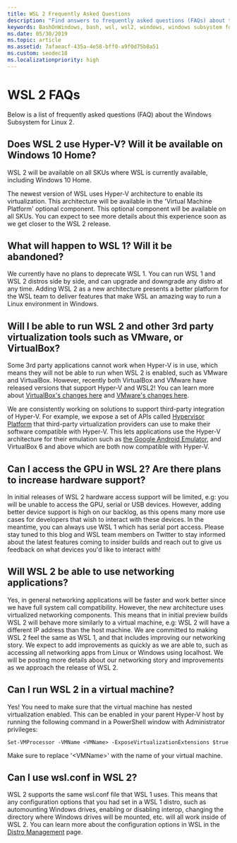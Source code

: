 ```yaml
---
title: WSL 2 Frequently Asked Questions
description: "Find answers to frequently asked questions (FAQs) about the Windows Subsystem for Linux 2, like 'Can I run WSL 2 on a virtual machine?'."
keywords: BashOnWindows, bash, wsl, wsl2, windows, windows subsystem for linux, windowssubsystem, ubuntu, debian, suse, windows 10, install
ms.date: 05/30/2019
ms.topic: article
ms.assetid: 7afaeacf-435a-4e58-bff0-a9f0d75b8a51
ms.custom: seodec18
ms.localizationpriority: high
---
```


# WSL 2 FAQs

Below is a list of frequently asked questions (FAQ) about the Windows Subsystem for Linux 2.

## Does WSL 2 use Hyper-V? Will it be available on Windows 10 Home?

WSL 2 will be available on all SKUs where WSL is currently available, including Windows 10 Home.

The newest version of WSL uses Hyper-V architecture to enable its virtualization. This architecture will be available in the 'Virtual Machine Platform' optional component. This optional component will be available on all SKUs. You can expect to see more details about this experience soon as we get closer to the WSL 2 release.

## What will happen to WSL 1? Will it be abandoned?

We currently have no plans to deprecate WSL 1. You can run WSL 1 and WSL 2 distros side by side, and can upgrade and downgrade any distro at any time. Adding WSL 2 as a new architecture presents a better platform for the WSL team to deliver features that make WSL an amazing way to run a Linux environment in Windows.

## Will I be able to run WSL 2 and other 3rd party virtualization tools such as VMware, or VirtualBox?

Some 3rd party applications cannot work when Hyper-V is in use, which means they will not be able to run when WSL 2 is enabled, such as VMware and VirtualBox. However, recently both VirtualBox and VMware have released versions that support Hyper-V and WSL2! You can learn more about [VirtualBox's changes here][1] and [VMware's changes here][4].

We are consistently working on solutions to support third-party integration of Hyper-V. For example, we expose a set of APIs called [Hypervisor Platform][2] that third-party virtualization providers can use to make their software compatible with Hyper-V. This lets applications use the Hyper-V architecture for their emulation such as [the Google Android Emulator][3], and VirtualBox 6 and above which are both now compatible with Hyper-V.

## Can I access the GPU in WSL 2? Are there plans to increase hardware support?

In initial releases of WSL 2 hardware access support will be limited, e.g: you will be unable to access the GPU, serial or USB devices. However, adding better device support is high on our backlog, as this opens many more use cases for developers that wish to interact with these devices. In the meantime, you can always use WSL 1 which has serial port access. Please stay tuned to this blog and WSL team members on Twitter to stay informed about the latest features coming to insider builds and reach out to give us feedback on what devices you'd like to interact with!

## Will WSL 2 be able to use networking applications?

Yes, in general networking applications will be faster and work better since we have full system call compatibility. However, the new architecture uses virtualized networking components. This means that in initial preview builds WSL 2 will behave more similarly to a virtual machine, e.g: WSL 2 will have a different IP address than the host machine. We are committed to making WSL 2 feel the same as WSL 1, and that includes improving our networking story. We expect to add improvements as quickly as we are able to, such as accessing all networking apps from Linux or Windows using localhost. We will be posting more details about our networking story and improvements as we approach the release of WSL 2.

## Can I run WSL 2 in a virtual machine?

Yes! You need to make sure that the virtual machine has nested virtualization enabled. This can be enabled in your parent Hyper-V host by running the following command in a PowerShell window with Administrator privileges:

`Set-VMProcessor -VMName <VMName> -ExposeVirtualizationExtensions $true`

Make sure to replace '&lt;VMName&gt;' with the name of your virtual machine.

## Can I use wsl.conf in WSL 2?

WSL 2 supports the same wsl.conf file that WSL 1 uses. This means that any configuration options that you had set in a WSL 1 distro, such as automounting Windows drives, enabling or disabling interop, changing the directory where Windows drives will be mounted, etc. will all work inside of WSL 2. You can learn more about the configuration options in WSL in the [Distro Management](./wsl-config.md) page.

 [1]: https://www.virtualbox.org/wiki/Changelog-6.0
 [2]: https://docs.microsoft.com/virtualization/api/
 [3]: https://devblogs.microsoft.com/visualstudio/hyper-v-android-emulator-support/
 [4]: https://blogs.vmware.com/workstation/2020/01/vmware-workstation-tech-preview-20h1.html
